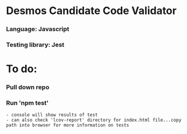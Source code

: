 # Desmos Candidate Code Validator
  ### Language: Javascript
  ### Testing library: Jest
  
  # To do:
   ### Pull down repo
   ### Run 'npm test'
    - console will show results of test
    - can also check 'lcov-report' directory for index.html file...copy path into browser for more information on tests
